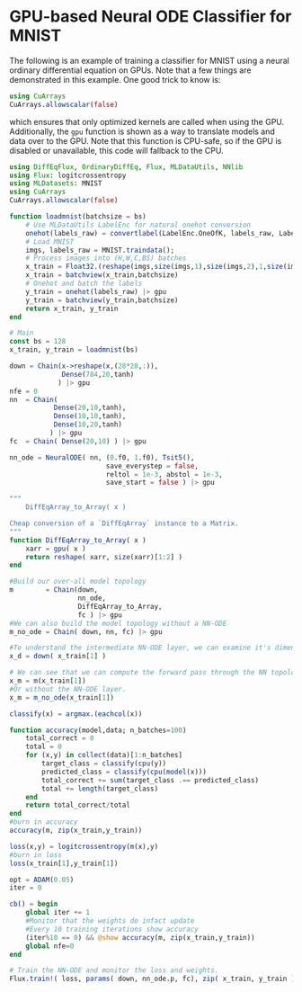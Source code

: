 # GPU-based Neural ODE Classifier for MNIST

The following is an example of training a classifier for MNIST using a neural
ordinary differential equation on GPUs. Note that a few things are demonstrated
in this example. One good trick to know is:

```julia
using CuArrays
CuArrays.allowscalar(false)
```

which ensures that only optimized kernels are called when using the GPU. Additionally,
the `gpu` function is shown as a way to translate models and data over to the GPU.
Note that this function is CPU-safe, so if the GPU is disabled or unavailable, this
code will fallback to the CPU. 

```julia
using DiffEqFlux, OrdinaryDiffEq, Flux, MLDataUtils, NNlib
using Flux: logitcrossentropy
using MLDatasets: MNIST
using CuArrays
CuArrays.allowscalar(false)

function loadmnist(batchsize = bs)
	# Use MLDataUtils LabelEnc for natural onehot conversion
  	onehot(labels_raw) = convertlabel(LabelEnc.OneOfK, labels_raw, LabelEnc.NativeLabels(collect(0:9)))
	# Load MNIST
	imgs, labels_raw = MNIST.traindata();
	# Process images into (H,W,C,BS) batches
	x_train = Float32.(reshape(imgs,size(imgs,1),size(imgs,2),1,size(imgs,3))) |> gpu
	x_train = batchview(x_train,batchsize)
	# Onehot and batch the labels
	y_train = onehot(labels_raw) |> gpu
	y_train = batchview(y_train,batchsize)
	return x_train, y_train
end

# Main
const bs = 128
x_train, y_train = loadmnist(bs)

down = Chain(x->reshape(x,(28*28,:)),
             Dense(784,20,tanh)
            ) |> gpu
nfe = 0
nn  = Chain(
           Dense(20,10,tanh),
           Dense(10,10,tanh),
           Dense(10,20,tanh)
          ) |> gpu
fc  = Chain( Dense(20,10) ) |> gpu

nn_ode = NeuralODE( nn, (0.f0, 1.f0), Tsit5(),
                        save_everystep = false,
                        reltol = 1e-3, abstol = 1e-3,
                        save_start = false ) |> gpu

"""
    DiffEqArray_to_Array( x )

Cheap conversion of a `DiffEqArray` instance to a Matrix.
"""
function DiffEqArray_to_Array( x )
    xarr = gpu( x )
    return reshape( xarr, size(xarr)[1:2] )
end

#Build our over-all model topology
m        = Chain(down,
                 nn_ode,
                 DiffEqArray_to_Array,
                 fc ) |> gpu
#We can also build the model topology without a NN-ODE
m_no_ode = Chain( down, nn, fc) |> gpu

#To understand the intermediate NN-ODE layer, we can examine it's dimensionality
x_d = down( x_train[1] )

# We can see that we can compute the forward pass through the NN topology featuring an NNODE layer.
x_m = m(x_train[1])
#Or without the NN-ODE layer.
x_m = m_no_ode(x_train[1])

classify(x) = argmax.(eachcol(x))

function accuracy(model,data; n_batches=100)
    total_correct = 0
    total = 0
    for (x,y) in collect(data)[1:n_batches]
        target_class = classify(cpu(y))
        predicted_class = classify(cpu(model(x)))
        total_correct += sum(target_class .== predicted_class)
        total += length(target_class)
    end
    return total_correct/total
end
#burn in accuracy
accuracy(m, zip(x_train,y_train))

loss(x,y) = logitcrossentropy(m(x),y)
#burn in loss
loss(x_train[1],y_train[1])

opt = ADAM(0.05)
iter = 0

cb() = begin
    global iter += 1
    #Monitor that the weights do infact update
    #Every 10 training iterations show accuracy
    (iter%10 == 0) && @show accuracy(m, zip(x_train,y_train))
    global nfe=0
end

# Train the NN-ODE and monitor the loss and weights.
Flux.train!( loss, params( down, nn_ode.p, fc), zip( x_train, y_train ), opt, cb = cb )
```
